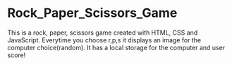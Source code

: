 # Rock_Paper_Scissors_Game
This is a rock, paper, scissors game created with HTML, CSS and JavaScript. Everytime you choose r,p,s it displays an image for the computer choice(random). It has a local storage for the computer and user score!
